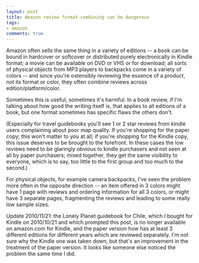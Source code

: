 ```yaml
---
layout: post
title: Amazon review format-combining can be dangerous
tags:
- amazon
comments: true
---
```

Amazon often sells the same thing in a variety of editions -- a book can be
bound in hardcover or softcover or distributed purely electronically in Kindle
format; a movie can be available on DVD or VHS or for download; all sorts of
physical objects from MP3 players to backpacks come in a variety of colors --
and since you're ostensibly reviewing the essence of a product, not its format
or color, they often combine reviews across edition/platform/color.

Sometimes this is useful; sometimes it's harmful. In a book review, if I'm
talking about how good the writing itself is, that applies to all editions of
a book, but one format sometimes has specific flaws the others don't.

(Especially for travel guidebooks you'll see 1 or 2 star reviews from kindle
users complaining about poor map quality. If you're shopping for the paper
copy; this won't matter to you at all; if you're shopping for the Kindle copy,
this issue deserves to be brought to the forefront. In these cases the low
reviews need to be glaringly obvious to kindle purchasers and not seen at all
by paper purchasers; mixed together, they get the same visibility to everyone,
which is to say, too little to the first group and too much to the second.)

For physical objects, for example camera backpacks, I've seen the problem more
often in the opposite direction -- an item offered in 3 colors might have 1
page with reviews and ordering information for all 3 colors, or might have 3
separate pages, fragmenting the reviews and leading to some really low sample
sizes.

Update 2010/11/21: the Lonely Planet guidebook for Chile, which I bought for
Kindle on 2010/10/21 and which prompted this post, is no longer available on
amazon.com for Kindle, and the paper version how has at least 3 different
editions for different years which are reviewed separately. I'm not sure why
the Kindle one was taken down, but that's an improvement in the treatment of
the paper version. It looks like someone else noticed the problem the same
time I did.

